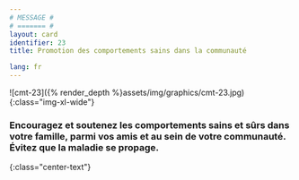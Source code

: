 ```yaml
---
# MESSAGE #
# ======= #
layout: card
identifier: 23
title: Promotion des comportements sains dans la communauté

lang: fr
---
```


![cmt-23]({% render_depth %}assets/img/graphics/cmt-23.jpg){:class="img-xl-wide"}

### Encouragez et soutenez les comportements sains et sûrs dans votre famille, parmi vos amis et au sein de votre communauté. Évitez que la maladie se propage.
{:class="center-text"}